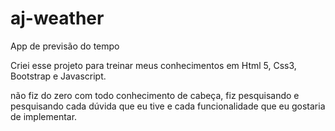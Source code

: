 # aj-weather
App de previsão do tempo


Criei esse projeto para treinar meus conhecimentos em Html 5, Css3, Bootstrap e Javascript.

não fiz do zero com todo conhecimento de cabeça, fiz pesquisando e pesquisando cada dúvida que eu tive e cada funcionalidade que eu gostaria de implementar.
